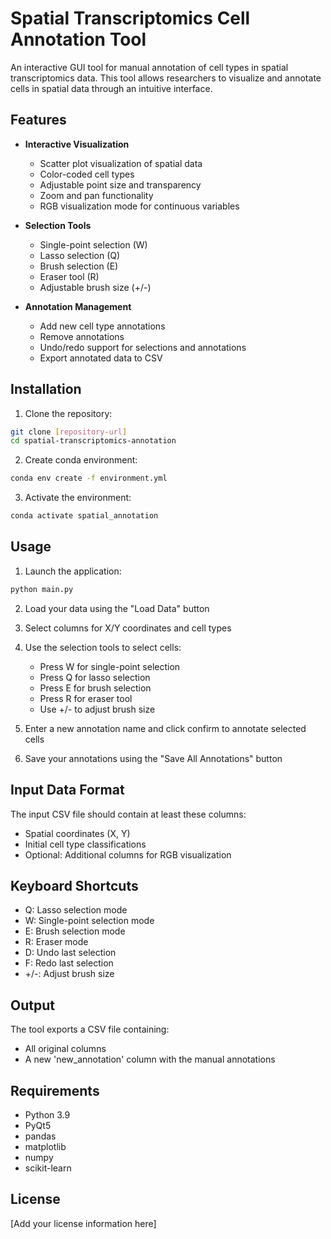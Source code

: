 # Spatial Transcriptomics Cell Annotation Tool

An interactive GUI tool for manual annotation of cell types in spatial transcriptomics data. This tool allows researchers to visualize and annotate cells in spatial data through an intuitive interface.

## Features

- **Interactive Visualization**
  - Scatter plot visualization of spatial data
  - Color-coded cell types
  - Adjustable point size and transparency
  - Zoom and pan functionality
  - RGB visualization mode for continuous variables

- **Selection Tools**
  - Single-point selection (W)
  - Lasso selection (Q)
  - Brush selection (E)
  - Eraser tool (R)
  - Adjustable brush size (+/-)

- **Annotation Management**
  - Add new cell type annotations
  - Remove annotations
  - Undo/redo support for selections and annotations
  - Export annotated data to CSV

## Installation

1. Clone the repository:
```bash
git clone [repository-url]
cd spatial-transcriptomics-annotation
```

2. Create conda environment:
```bash
conda env create -f environment.yml
```

3. Activate the environment:
```bash
conda activate spatial_annotation
```

## Usage

1. Launch the application:
```bash
python main.py
```

2. Load your data using the "Load Data" button
3. Select columns for X/Y coordinates and cell types
4. Use the selection tools to select cells:
   - Press W for single-point selection
   - Press Q for lasso selection
   - Press E for brush selection
   - Press R for eraser tool
   - Use +/- to adjust brush size

5. Enter a new annotation name and click confirm to annotate selected cells
6. Save your annotations using the "Save All Annotations" button

## Input Data Format

The input CSV file should contain at least these columns:
- Spatial coordinates (X, Y)
- Initial cell type classifications
- Optional: Additional columns for RGB visualization

## Keyboard Shortcuts

- Q: Lasso selection mode
- W: Single-point selection mode
- E: Brush selection mode
- R: Eraser mode
- D: Undo last selection
- F: Redo last selection
- +/-: Adjust brush size

## Output

The tool exports a CSV file containing:
- All original columns
- A new 'new_annotation' column with the manual annotations

## Requirements

- Python 3.9
- PyQt5
- pandas
- matplotlib
- numpy
- scikit-learn

## License

[Add your license information here]